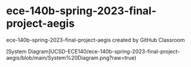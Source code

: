 # ece-140b-spring-2023-final-project-aegis
ece-140b-spring-2023-final-project-aegis created by GitHub Classroom

[System Diagram]UCSD-ECE140/ece-140b-spring-2023-final-project-aegis/blob/main/System%20Diagram.png?raw=true)